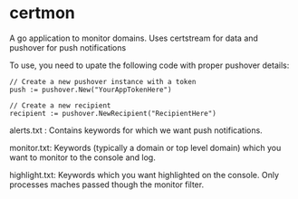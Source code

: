 # certmon
A go application to monitor domains. Uses certstream for data and pushover for push notifications

To use, you need to upate the following code with proper pushover details:

	// Create a new pushover instance with a token
	push := pushover.New("YourAppTokenHere")

	// Create a new recipient
	recipient := pushover.NewRecipient("RecipientHere")
  
alerts.txt :    Contains keywords for which we want push notifications.

monitor.txt:    Keywords (typically a domain or top level domain) which you want to monitor to the console and log.

  highlight.txt:  Keywords which you want highlighted on the console. Only processes maches passed though the monitor filter.

